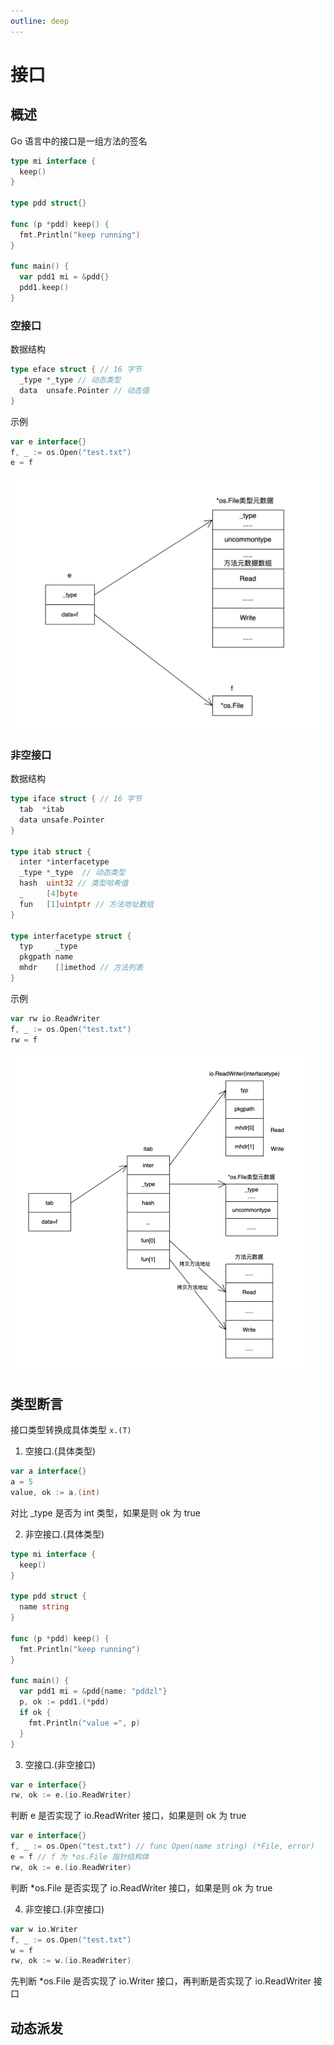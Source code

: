 ```yaml
---
outline: deep
---
```


# 接口

## 概述

Go 语言中的接口是一组方法的签名

```go
type mi interface {
  keep()
}

type pdd struct{}

func (p *pdd) keep() {
  fmt.Println("keep running")
}

func main() {
  var pdd1 mi = &pdd{}
  pdd1.keep()
}
```

### 空接口

数据结构

```go
type eface struct { // 16 字节
  _type *_type // 动态类型
  data  unsafe.Pointer // 动态值
}
```

示例

```go
var e interface{}
f, _ := os.Open("test.txt")
e = f
```

<img src="./images/eface.png" alt="eface" style="zoom:50%;" />

### 非空接口

数据结构

```go
type iface struct { // 16 字节
  tab  *itab
  data unsafe.Pointer
}

type itab struct {
  inter *interfacetype
  _type *_type  // 动态类型
  hash  uint32 // 类型哈希值
  _     [4]byte
  fun   [1]uintptr // 方法地址数组
}

type interfacetype struct {
  typ     _type
  pkgpath name
  mhdr    []imethod // 方法列表
}
```

示例

```go
var rw io.ReadWriter
f, _ := os.Open("test.txt")
rw = f
```

<img src="./images/iface.png" alt="iface" style="zoom:50%;" />

## 类型断言

接口类型转换成具体类型 `x.(T)`

1. 空接口.(具体类型)

```go
var a interface{}
a = 5
value, ok := a.(int)
```

对比 _type 是否为 int 类型，如果是则 ok 为 true

2. 非空接口.(具体类型)

```go
type mi interface {
  keep()
}

type pdd struct {
  name string
}

func (p *pdd) keep() {
  fmt.Println("keep running")
}

func main() {
  var pdd1 mi = &pdd{name: "pddzl"}
  p, ok := pdd1.(*pdd)
  if ok {
    fmt.Println("value =", p)
  }
}
```

3. 空接口.(非空接口)

```go
var e interface{}
rw, ok := e.(io.ReadWriter)
```

判断 e 是否实现了 io.ReadWriter 接口，如果是则 ok 为 true

```go
var e interface{}
f, _ := os.Open("test.txt") // func Open(name string) (*File, error)
e = f // f 为 *os.File 指针结构体
rw, ok := e.(io.ReadWriter)
```

判断 *os.File 是否实现了 io.ReadWriter 接口，如果是则 ok 为 true

4. 非空接口.(非空接口)

```go
var w io.Writer
f, _ := os.Open("test.txt")
w = f
rw, ok := w.(io.ReadWriter)
```

先判断 *os.File 是否实现了 io.Writer 接口，再判断是否实现了 io.ReadWriter 接口

## 动态派发
